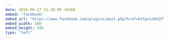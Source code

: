 ```yaml
---
date: 2016-06-17 15:20:09 +0200
embed: "facebook"
embed_url: "https://www.facebook.com/plugins/post.php?href=https%3A%2F%2Fwww.facebook.com%2Fgalka.khutorianska%2Fposts%2F1012899545492920&width=500"
embed_width: 500
embed_height: 588
type: "left"
---
```

